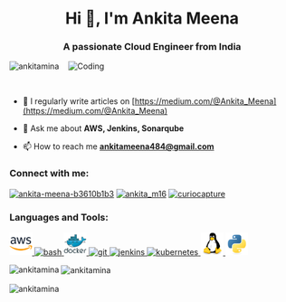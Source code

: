 <h1 align="center">Hi 👋, I'm Ankita Meena</h1>
<h3 align="center">A passionate Cloud Engineer from India</h3>
<img align="right" alt="Coding" width="400" src="https://media1.tenor.com/m/WkgpyPpxpDUAAAAC/work-internet.gif">

<p align="left"> <img src="https://komarev.com/ghpvc/?username=ankitamina&label=Profile%20views&color=0e75b6&style=flat" alt="ankitamina" /> </p>

<p align="left"> <a href="https://twitter.com/" target="blank"><img src="https://img.shields.io/twitter/follow/?logo=twitter&style=for-the-badge" alt="" /></a> </p>

- 📝 I regularly write articles on [https://medium.com/@Ankita_Meena](https://medium.com/@Ankita_Meena)

- 💬 Ask me about **AWS, Jenkins, Sonarqube**

- 📫 How to reach me **ankitameena484@gmail.com**

<h3 align="left">Connect with me:</h3>
<p align="left">
<a href="https://linkedin.com/in/ankita-meena-b3610b1b3" target="blank"><img align="center" src="https://raw.githubusercontent.com/rahuldkjain/github-profile-readme-generator/master/src/images/icons/Social/linked-in-alt.svg" alt="ankita-meena-b3610b1b3" height="30" width="40" /></a>
<a href="https://instagram.com/ankita_m16" target="blank"><img align="center" src="https://raw.githubusercontent.com/rahuldkjain/github-profile-readme-generator/master/src/images/icons/Social/instagram.svg" alt="ankita_m16" height="30" width="40" /></a>
<a href="https://www.youtube.com/c/curiocapture" target="blank"><img align="center" src="https://raw.githubusercontent.com/rahuldkjain/github-profile-readme-generator/master/src/images/icons/Social/youtube.svg" alt="curiocapture" height="30" width="40" /></a>
</p>

<h3 align="left">Languages and Tools:</h3>
<p align="left"> <a href="https://aws.amazon.com" target="_blank" rel="noreferrer"> <img src="https://raw.githubusercontent.com/devicons/devicon/master/icons/amazonwebservices/amazonwebservices-original-wordmark.svg" alt="aws" width="40" height="40"/> </a> <a href="https://www.gnu.org/software/bash/" target="_blank" rel="noreferrer"> <img src="https://www.vectorlogo.zone/logos/gnu_bash/gnu_bash-icon.svg" alt="bash" width="40" height="40"/> </a> <a href="https://www.docker.com/" target="_blank" rel="noreferrer"> <img src="https://raw.githubusercontent.com/devicons/devicon/master/icons/docker/docker-original-wordmark.svg" alt="docker" width="40" height="40"/> </a> <a href="https://git-scm.com/" target="_blank" rel="noreferrer"> <img src="https://www.vectorlogo.zone/logos/git-scm/git-scm-icon.svg" alt="git" width="40" height="40"/> </a> <a href="https://www.jenkins.io" target="_blank" rel="noreferrer"> <img src="https://www.vectorlogo.zone/logos/jenkins/jenkins-icon.svg" alt="jenkins" width="40" height="40"/> </a> <a href="https://kubernetes.io" target="_blank" rel="noreferrer"> <img src="https://www.vectorlogo.zone/logos/kubernetes/kubernetes-icon.svg" alt="kubernetes" width="40" height="40"/> </a> <a href="https://www.linux.org/" target="_blank" rel="noreferrer"> <img src="https://raw.githubusercontent.com/devicons/devicon/master/icons/linux/linux-original.svg" alt="linux" width="40" height="40"/> </a> <a href="https://www.python.org" target="_blank" rel="noreferrer"> <img src="https://raw.githubusercontent.com/devicons/devicon/master/icons/python/python-original.svg" alt="python" width="40" height="40"/> </a> </p>

<p><img align="left" src="https://github-readme-stats.vercel.app/api/top-langs?username=ankitamina&show_icons=true&locale=en&layout=compact" alt="ankitamina" /></p>

<p>&nbsp;<img align="center" src="https://github-readme-stats.vercel.app/api?username=ankitamina&show_icons=true&locale=en" alt="ankitamina" /></p>

<p><img align="center" src="https://github-readme-streak-stats.herokuapp.com/?user=ankitamina&" alt="ankitamina" /></p>
